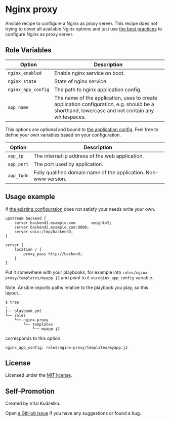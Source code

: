 # Nginx proxy

Ansible recipe to configure a Nginx as proxy server. This recipe does not
trying to cover all available Nginx options and just use [the best practices](https://github.com/h5bp/server-configs-nginx)
to configure Nginx as proxy server.

## Role Variables

Option | Description
---|---
`nginx_enabled` | Enable nginx service on boot.
`nginx_state` | State of nginx service.
`nginx_app_config` | The path to nginx application config.
`app_name` | The name of the application, uses to create application configuration, e.g. should be a shorthand, lowercase and not contain any whitespaces.

This options are optional and bound to [the application config](templates/proxy-app.j2). Feel
free to define your own variables based on your configuration.

Option | Description
---|---
`app_ip` | The internal ip address of the web application.
`app_port` | The port used by application.
`app_fqdn` | Fully qualified domain name of the application. Non-www version.

## Usage example

If [the existing configuration](templates/proxy-app.j2) does not satisfy your
needs write your own.

```nginx
upstream backend {
    server backend1.example.com       weight=5;
    server backend2.example.com:8080;
    server unix:/tmp/backend3;
}

server {
    location / {
        proxy_pass http://backend;
    }
}
```

Put it somewhere with your playbooks, for example into
`roles/nginx-proxy/templates/myapp.j2` and point to it via `nginx_app_config`
variable.

Note. Ansible imports paths relative to the playbook you play, so this
layout...

```shell
$ tree
.
├── playbook.yml
└── roles
    └── nginx-proxy
        └── templates
            └── myapp.j2
```

corresponds to this option

```ansible
nginx_app_config: roles/nginx-proxy/templates/myapp.j2
```

## License

Licensed under the [MIT license](http://mit-license.org/vitalk).

## Self-Promotion

Created by Vital Kudzelka.

Open [a GitHub issue](https://github.com/vitalk/ansible-nginx-proxy) if you have any suggestions or found a bug.

